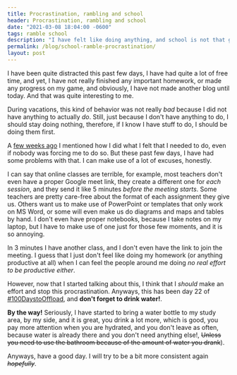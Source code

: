 ```yaml
---
title: Procrastination, rambling and school
header: Procrastination, rambling and school 
date: "2021-03-08 18:04:00 -0600"
tags: ramble school 
description: "I have felt like doing anything, and school is not that great, but lets try to not procrastinate shall we?"
permalink: /blog/school-ramble-procrastination/
layout: post
---
```


I have been quite distracted this past few days, I have had quite a lot of free time, and yet, I have not really finished any important homework, or made any progress on my game, and obviously, I have not made another blog until today. And that was quite interesting to me. 

During vacations, this kind of behavior was not really *bad* because I did not have anything to actually *do*.
Still, just because I don't have anything to do, I should stay doing nothing, therefore, if I know I have stuff to do, I should be doing them first.

A [few weeks ago](/blog/get-stuff-done) I mentioned how I did what I felt that I needed to do, even if nobody was forcing me to do so. But these past few days, I have had some problems with that. I can make use of a lot of excuses, honestly.

I can say that online classes are terrible, for example, most teachers don't even have a proper Google meet link, they create a different one for *each session*, and they send it like 5 minutes *before the meeting starts*. 
Some teachers are pretty care-free about the format of each assignment they give us. Others want us to make use of PowerPoint or templates that only work on MS Word, or some will even make us do diagrams and maps and tables by hand. I don't even have proper notebooks, because I take notes on my laptop, but I have to make use of one just for those few moments, and it is so annoying.

In 3 minutes I have another class, and I don't even have the link to join the meeting. I guess that I just don't feel like doing my homework (or anything productive at all) when I can feel the people around me doing *no real effort to be productive either*.

However, now that I started talking about this, I think that I *should* make an effort and stop this procrastination. Anyways, this has been day 22 of [#100DaystoOffload](https://100daystooffload.com), and **don't forget to drink water!**. 

**By the way!** Seriously, I have started to bring a water bottle to my study area, by my side, and it is great, you drink a lot more, which is good, you pay more attention when you are hydrated, and you don't leave as often, because water is already there and you don't need anything else!, ~~Unless you need to use the bathroom because of the amount of water you drank~~). 

Anyways, have a good day. I will try to be a bit more consistent again ~~*hopefully*~~.



